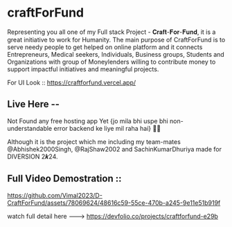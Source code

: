 # craftForFund

Representing you all one of my Full stack Project - 𝐂𝐫𝐚𝐟𝐭-𝐅𝐨𝐫-𝐅𝐮𝐧𝐝, it is a great initiative to work for Humanity. The main purpose of CraftForFund is to serve needy people to get helped on online platform and it connects Entrepreneurs, Medical seekers, Individuals, Business groups, Students and Organizations with group of Moneylenders willing to contribute money to support impactful initiatives and meaningful projects.

For UI Look :: https://craftforfund.vercel.app/ 

## Live Here -- 
Not Found any free hosting app Yet {jo mila bhi uspe bhi non-understandable error backend ke liye mil raha hai} 🕵️‍♂️

Although it is the project which me including my team-mates @Abhishek2000Singh, @RajShaw2002 and SachinKumarDhuriya made for DIVERSION 2𝒌24.


## Full Video Demostration :: 

https://github.com/Vimal2023/D-CraftForFund/assets/78069624/48616c59-55ce-470b-a245-9e11e51b919f

watch full detail here ---> https://devfolio.co/projects/craftforfund-e29b
